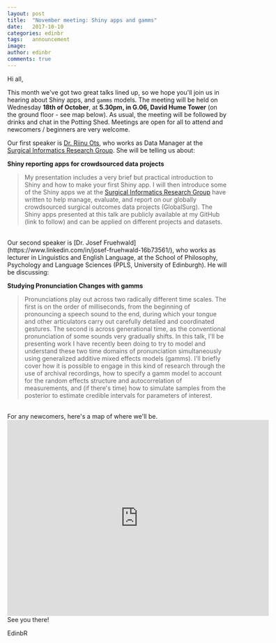 ```yaml
---
layout: post
title:  "November meeting: Shiny apps and gamms"
date:   2017-10-10
categories: edinbr
tags:   announcement
image:
author: edinbr
comments: true
---
```


Hi all, 

This month we've got two great talks lined up, so we hope you'll join us in hearing about Shiny apps, and `gamms` models. The meeting will be held on Wednesday **18th of October**, at **5.30pm, in G.06, David Hume Tower** (on the ground floor - see map below). As usual, the meeting will be followed by drinks and chat in the Potting Shed. Meetings are open for all to attend and newcomers / beginners are very welcome.


Our first speaker is [Dr. Riinu Ots](https://www.linkedin.com/in/riinu-ots-18860140/), who works as Data Manager at the [Surgical Informatics Research Group](http://surgicalinformatics.org/). She will be telling us about:

**Shiny reporting apps for crowdsourced data projects**

> My presentation includes a very brief but practical introduction to Shiny and how to make your first Shiny app. I will then introduce some of the Shiny apps we at the [Surgical Informatics Research Group](http://surgicalinformatics.org/) have written to help manage, evaluate, and report on our globally crowdsourced surgical outcomes data projects (GlobalSurg). The Shiny apps presented at this talk are publicly available at my GitHub (link to follow) and can be applied on different projects and datasets.

<br>
Our second speaker is [Dr. Josef Fruehwald](https://www.linkedin.com/in/josef-fruehwald-16b73561/), who works as lecturer in Linguistics and English Language, at the School of Philosophy, Psychology and Language Sciences (PPLS, University of Edinburgh). He will be discussing:

**Studying Pronunciation Changes with gamms** 

> Pronunciations play out across two radically different time scales. The first is on the order of milliseconds, from the beginning of pronouncing a speech sound to the end, during which your tongue and other articulators carry out carefully detailed and coordinated gestures. The second is across generational time, as the conventional pronunciation of some sounds very gradually shifts. In this talk, I'll be presenting work I have recently been doing to try to model and understand these two time domains of pronunciation simultaneously using generalized additive mixed effects models (gamms). I'll briefly cover how it is possible to engage in this kind of research through the use of archival recordings, how to specify a gamm model to account for the random effects structure and autocorrelation of measurements, and (if there's time) how to simulate samples from the posterior to estimate credible intervals for parameters of interest.



<br>
For any newcomers, here's a map of where we'll be.

<iframe src="https://www.google.com/maps/embed?pb=!1m14!1m8!1m3!1d939.4322782159774!2d-3.1868992813634778!3d55.9431477069392!3m2!1i1024!2i768!4f13.1!3m3!1m2!1s0x0%3A0x8b232656b3b16a57!2sDavid+Hume+Tower!5e0!3m2!1sen!2suk!4v1473937651228" width="600" height="450" frameborder="0" style="border:0" allowfullscreen></iframe>


<br>
See you there!

EdinbR
